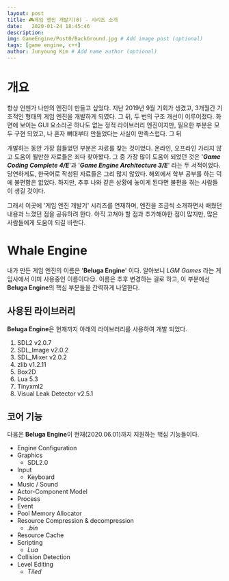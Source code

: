 ```yaml
---
layout: post
title: 🎮게임 엔진 개발기(0) - 시리즈 소개
date:   2020-01-24 18:45:46
description: 
img: GameEngine/Post0/BackGround.jpg # Add image post (optional)
tags: [game engine, c++]
author: Junyoung Kim # Add name author (optional)
---
```


# 개요
항상 언젠가 나만의 엔진이 만들고 싶었다. 지난 2019년 9월 기회가 생겼고, 3개월간 기초적인 형태의 게임 엔진을 개발하게 되였다. 그 뒤, 두 번의 구조 개선이 이루어졌다. 화면에 보이는 GUI 요소라곤 하나도 없는 정적 라이브러리 엔진이지만, 필요한 부분은 모두 구현 되었고, 나 혼자 뼈대부터 만들었다는 사실이 만족스럽다. 그 뒤 

개발하는 동안 가장 힘들었던 부분은 자료를 찾는 것이었다. 온라인, 오프라인 가리지 않고 도움이 될만한 자료들은 죄다 찾아봤다. 그 중 가장 많이 도움이 되었던 것은 '***Game Coding Complete 4/E***'과 '***Game Engine Architecture 3/E***' 라는 두 서적이었다. 당연하게도, 한국어로 작성된 자료들은 그리 많지 않았다. 해외에서 학부 공부를 하는 덕에 불편함은 없었다. 하지만, 추후 나와 같은 상황에 놓이게 된다면 불편을 겪는 사람들이 생길 것이다.  

그래서 이곳에 '게임 엔진 개발기' 시리즈를 연재하며, 엔진을 조금씩 소개하면서 배웠던 내용과 느꼈던 점을 공유하려 한다. 아직 고쳐야 할 점과 추가해야한 점이 많지만, 많은 사람들에게 도움이 되길 바란다.  


# Whale Engine
내가 만든 게임 엔진의 이름은 '**Beluga Engine**' 이다. 알아보니 *LGM Games* 라는 게임사에서 이미 사용중인 이름이다😒. 이름은 추후 변경하는 걸로 하고, 이 부분에선 **Beluga Engine**의 핵심 부분들을 간력하게 나열한다.

## **사용된 라이브러리**
**Beluga Engine**은 현재까지 아래의 라이브러리를 사용하여 개발 되었다.
1. SDL2 v2.0.7
2. SDL_Image v2.0.2
3. SDL_Mixer v2.0.2
4. zlib v1.2.11
5. Box2D
6. Lua 5.3
7. Tinyxml2
8. Visual Leak Detector v2.5.1

## **코어 기능**
다음은 **Beluga Engine**이 현재(2020.06.01)까지 지원하는 핵심 기능들이다.
- Engine Configuration
- Graphics
    - SDL2.0
- Input 
    - Keyboard 
- Music / Sound
- Actor-Component Model
- Process
- Event
- Pool Memory Allocator
- Resource Compression & decompression
  - *.bin*
- Resource Cache
- Scripting
  - *Lua*
- Collision Detection
- Level Editing 
  - *Tiled*